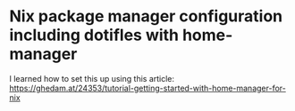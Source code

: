 # Nix package manager configuration including dotifles with home-manager

I learned how to set this up using this article:
  https://ghedam.at/24353/tutorial-getting-started-with-home-manager-for-nix
